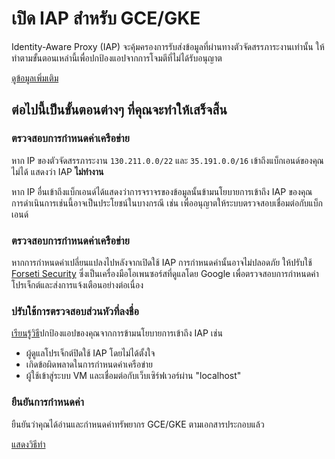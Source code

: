 # เปิด IAP สำหรับ GCE/GKE

Identity-Aware Proxy (IAP) จะคุ้มครองการรับส่งข้อมูลที่ผ่านทางตัวจัดสรรภาระงานเท่านั้น ให้ทำตามขั้นตอนเหล่านี้เพื่อปกป้องแอปจากการโจมตีที่ไม่ได้รับอนุญาต

[ดูข้อมูลเพิ่มเติม](https://cloud.google.com/iap/docs/)

## ต่อไปนี้เป็นขั้นตอนต่างๆ ที่คุณจะทำให้เสร็จสิ้น

### ตรวจสอบการกำหนดค่าเครือข่าย

หาก IP ของตัวจัดสรรภาระงาน `130.211.0.0/22` และ `35.191.0.0/16` เข้าถึงแบ็กเอนด์ของคุณไม่ได้ แสดงว่า IAP **ไม่ทำงาน**

หาก IP อื่นเข้าถึงแบ็กเอนด์ได้แสดงว่าการจราจรของข้อมูลนั้นข้ามนโยบายการเข้าถึง IAP ของคุณ การดำเนินการเช่นนี้อาจเป็นประโยชน์ในบางกรณี เช่น เพื่ออนุญาตให้ระบบตรวจสอบเชื่อมต่อกับแบ็กเอนด์

### ตรวจสอบการกำหนดค่าเครือข่าย

หากการกำหนดค่าเปลี่ยนแปลงไปหลังจากเปิดใช้ IAP การกำหนดค่านั้นอาจไม่ปลอดภัย
ให้ปรับใช้ [Forseti Security][forseti-security] ซึ่งเป็นเครื่องมือโอเพนซอร์สที่ดูแลโดย Google เพื่อตรวจสอบการกำหนดค่าโปรเจ็กต์และส่งการแจ้งเตือนอย่างต่อเนื่อง

### ปรับใช้การตรวจสอบส่วนหัวที่ลงชื่อ

[เรียนรู้วิธี](https://cloud.google.com/iap/docs/signed-headers-howto)ปกป้องแอปของคุณจากการข้ามนโยบายการเข้าถึง IAP เช่น

  *  ผู้ดูแลโปรเจ็กต์ปิดใช้ IAP โดยไม่ได้ตั้งใจ
  *  เกิดข้อผิดพลาดในการกำหนดค่าเครือข่าย
  *  ผู้ใช้เข้าสู่ระบบ VM และเชื่อมต่อกับเว็บเซิร์ฟเวอร์ผ่าน "localhost"

### ยืนยันการกำหนดค่า

ยืนยันว่าคุณได้อ่านและกำหนดค่าทรัพยากร GCE/GKE ตามเอกสารประกอบแล้ว

[แสดงวิธีทำ][spotlight-config-reviewed]

[forseti-security]: https://opensource.google.com/projects/forseti-security
[spotlight-config-reviewed]: walkthrough://spotlight-pointer?spotlightId=iap-network-config-reviewed
